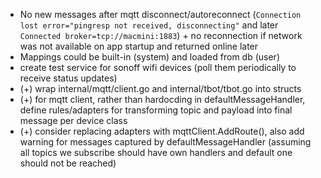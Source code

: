 - No new messages after mqtt disconnect/autoreconnect (`Connection lost error="pingresp not received, disconnecting"` and later `Connected broker=tcp://macmini:1883`) + no reconnection if network was not available on app startup and returned online later
- Mappings could be built-in (system) and loaded from db (user)
- create test service for sonoff wifi devices (poll them periodically to receive status updates)
- (+) wrap internal/mqtt/client.go and internal/tbot/tbot.go into structs
- (+) for mqtt client, rather than hardocding in defaultMessageHandler, define rules/adapters for transforming topic and payload into final message per device class
- (+) consider replacing adapters with mqttClient.AddRoute(), also add warning for messages captured by defaultMessageHandler (assuming all topics we subscribe should have own handlers and default one should not be reached)
